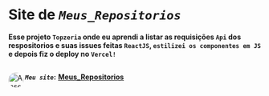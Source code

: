 # Site de _`Meus_Repositorios`_
**Esse projeto `Topzeria` onde eu aprendi a listar as requisições `Api` dos respositorios e suas issues feitas `ReactJS`, `estilizei os componentes em JS` e depois fiz o deploy no `Vercel!`** <br>
##
**_`Meu site`_:**</div>
<a href="https://repos-eta-one.vercel.app/" target="_blank"><img align="left" alt="Ansel-pic" height="30" style="border-radius:30px;" src="https://user-images.githubusercontent.com/66381597/167222900-88b7923c-a06d-46d4-bd88-8ed2cb883f7d.png" target="_blank">  **Meus_Repositorios** </a>
##






